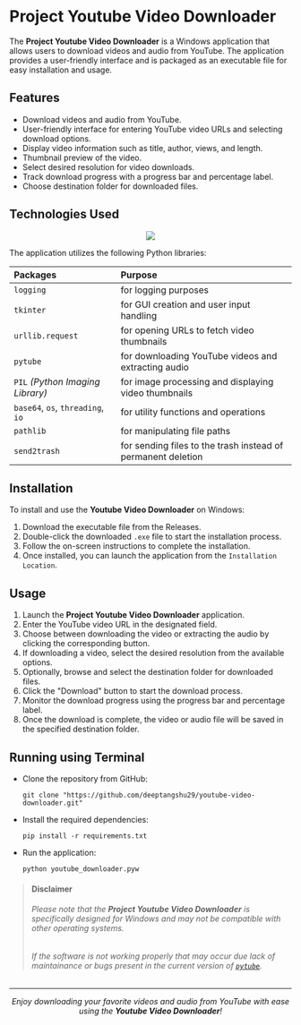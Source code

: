 # Project Youtube Video Downloader

The **Project Youtube Video Downloader** is a Windows application that allows users to download videos and audio from YouTube. The application provides a user-friendly interface and is packaged as an executable file for easy installation and usage.

## Features
- Download videos and audio from YouTube.
- User-friendly interface for entering YouTube video URLs and selecting download options.
- Display video information such as title, author, views, and length.
- Thumbnail preview of the video.
- Select desired resolution for video downloads.
- Track download progress with a progress bar and percentage label.
- Choose destination folder for downloaded files.

## Technologies Used
<p align="center">
  <a href="https://skillicons.dev">
    <img src="https://skillicons.dev/icons?i=git,py" />
  </a>
</p>

The application utilizes the following Python libraries:

|Packages|Purpose|
|:---|:---|
|`logging`|for logging purposes|
|`tkinter`| for GUI creation and user input handling|
|`urllib.request`| for opening URLs to fetch video thumbnails|
|`pytube`| for downloading YouTube videos and extracting audio|
|`PIL` _(Python Imaging Library)_| for image processing and displaying video thumbnails|
|`base64`, `os`, `threading`, `io`| for utility functions and operations|
|`pathlib`| for manipulating file paths|
|`send2trash`| for sending files to the trash instead of permanent deletion|

## Installation
To install and use the **Youtube Video Downloader** on Windows:
1. Download the executable file from the Releases.
2. Double-click the downloaded `.exe` file to start the installation process.
3. Follow the on-screen instructions to complete the installation.
4. Once installed, you can launch the application from the `Installation Location`.

## Usage
1. Launch the **Project Youtube Video Downloader** application.
2. Enter the YouTube video URL in the designated field.
3. Choose between downloading the video or extracting the audio by clicking the corresponding button.
4. If downloading a video, select the desired resolution from the available options.
5. Optionally, browse and select the destination folder for downloaded files.
6. Click the "Download" button to start the download process.
7. Monitor the download progress using the progress bar and percentage label.
8. Once the download is complete, the video or audio file will be saved in the specified destination folder.


## Running using Terminal
- Clone the repository from GitHub:
    ```console
    git clone "https://github.com/deeptangshu29/youtube-video-downloader.git"
    ```
- Install the required dependencies:
    ```console
    pip install -r requirements.txt
    ```
- Run the application:
    ```console
    python youtube_downloader.pyw
    ```


> #### Disclaimer 
> ###### Please note that the **Project Youtube Video Downloader** is specifically designed for Windows and may not be compatible with other operating systems.
> ###### If the software is not working properly that may occur due lack of maintainance or bugs present in the current version of [`pytube`](https://github.com/pytube/pytube/issues).

---
<p align="center">
  <i>Enjoy downloading your favorite videos and audio from YouTube with ease using the <b>Youtube Video Downloader</b>!</i>
</p>
